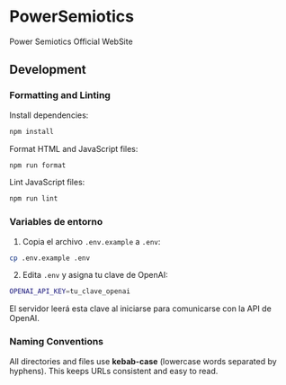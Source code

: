 # PowerSemiotics

Power Semiotics Official WebSite

## Development

### Formatting and Linting

Install dependencies:

```bash
npm install
```

Format HTML and JavaScript files:

```bash
npm run format
```

Lint JavaScript files:

```bash
npm run lint
```

### Variables de entorno

1. Copia el archivo `.env.example` a `.env`:

```bash
cp .env.example .env
```

2. Edita `.env` y asigna tu clave de OpenAI:

```bash
OPENAI_API_KEY=tu_clave_openai
```

El servidor leerá esta clave al iniciarse para comunicarse con la API de OpenAI.

### Naming Conventions

All directories and files use **kebab-case** (lowercase words separated by hyphens).
This keeps URLs consistent and easy to read.
